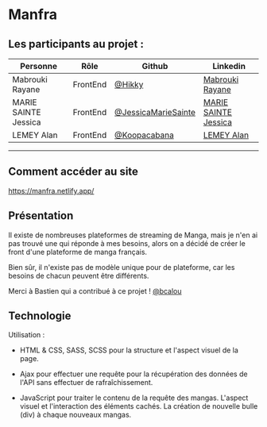 # Manfra

## Les participants au projet :

| Personne            | Rôle                      | Github                                   | Linkedin                                                                               |
| ------------------- | ------------------------- | ---------------------------------------- | -------------------------------------------------------------------------------------- |
| Mabrouki Rayane        | FrontEnd | [@Hikky](https://github.com/Hikyy) | [Mabrouki Rayane](https://linkedin.com/in/rayane-mabrouki/)                       |
| MARIE SAINTE Jessica   | FrontEnd | [@JessicaMarieSainte](https://github.com/JessicaMarieSainte)   | [MARIE SAINTE Jessica](https://www.linkedin.com/in/jessica-marie-sainte/)          |
| LEMEY Alan | FrontEnd  | [@Koopacabana](https://github.com/Koopacabana) | [LEMEY Alan](https://www.linkedin.com/in/alan-lemey-b3449695/) |

---

## Comment accéder au site

https://manfra.netlify.app/

## Présentation 

Il existe de nombreuses plateformes de streaming de Manga, mais je n'en ai pas trouvé une qui réponde à mes besoins, alors on a décidé de créer le front d'une plateforme de manga français.

Bien sûr, il n'existe pas de modèle unique pour de plateforme, car les besoins de chacun peuvent être différents. 

Merci à Bastien qui a contribué à ce projet ! [@bcalou](https://github.com/bcalou)


## Technologie

Utilisation :
- HTML & CSS, SASS, SCSS pour la structure et l'aspect visuel de la page.

- Ajax pour effectuer une requête pour la récupération des données de l'API sans effectuer de rafraîchissement.

- JavaScript pour traiter le contenu de la requête des mangas. L'aspect visuel et l'interaction des éléments cachés. La création de nouvelle bulle (div) à chaque nouveaux mangas.
